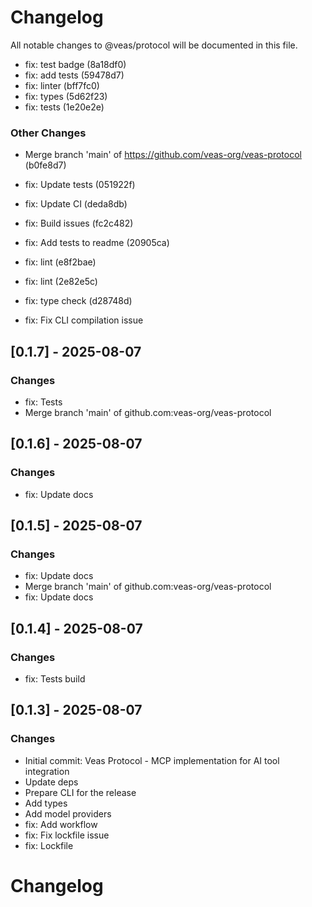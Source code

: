 # Changelog

All notable changes to @veas/protocol will be documented in this file.

- fix: test badge (8a18df0)
- fix: add tests (59478d7)
- fix: linter (bff7fc0)
- fix: types (5d62f23)
- fix: tests (1e20e2e)

### Other Changes

- Merge branch 'main' of https://github.com/veas-org/veas-protocol (b0fe8d7)

- fix: Update tests (051922f)
- fix: Update CI (deda8db)
- fix: Build issues (fc2c482)
- fix: Add tests to readme (20905ca)
- fix: lint (e8f2bae)
- fix: lint (2e82e5c)
- fix: type check (d28748d)

- fix: Fix CLI compilation issue

## [0.1.7] - 2025-08-07

### Changes

- fix: Tests
- Merge branch 'main' of github.com:veas-org/veas-protocol

## [0.1.6] - 2025-08-07

### Changes

- fix: Update docs

## [0.1.5] - 2025-08-07

### Changes

- fix: Update docs
- Merge branch 'main' of github.com:veas-org/veas-protocol
- fix: Update docs

## [0.1.4] - 2025-08-07

### Changes

- fix: Tests build

## [0.1.3] - 2025-08-07

### Changes

- Initial commit: Veas Protocol - MCP implementation for AI tool integration
- Update deps
- Prepare CLI for the release
- Add types
- Add model providers
- fix: Add workflow
- fix: Fix lockfile issue
- fix: Lockfile

# Changelog

